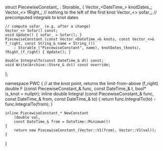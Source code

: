 ﻿struct PiecewiseConstant_ : Storable_
{
	Vector_<DateTime_> knotDates_;
	Vector_<> fRight_;	// nothing to the left of the first knot
	Vector_<> sofar_;	// precomputed integrals to knot dates

	// compute sofar_ (e.g. after a change)
	Vector_<> Sofar() const;
	void Update() { sofar_ = Sofar(); }
	PiecewiseConstant_(const Vector_<DateTime_>& knots, const Vector_<>& f_right, const String_& name = String_()) 
		: Storable_("PiecewiseConstant", name), knotDates_(knots), fRight_(f_right) { Update(); }

	double IntegralTo(const DateTime_& dt) const;
	void Write(Archive::Store_& dst) const override;
};

namespace PWC
{
	// at the knot point, returns the limit-from-above (f_right)
	double F
		(const PiecewiseConstant_& func,
		const DateTime_& t,
		bool* is_knot = nullptr);
	inline double Integral
		(const PiecewiseConstant_& func,
		const DateTime_& from,
		const DateTime_& to)
	{
		return func.IntegralTo(to) - func.IntegralTo(from);
	}

	inline PiecewiseConstant_* NewConstant
		(double val,
		const DateTime_& from = DateTime::Minimum())
	{
		return new PiecewiseConstant_(Vector::V1(from), Vector::V1(val));
	}
}

